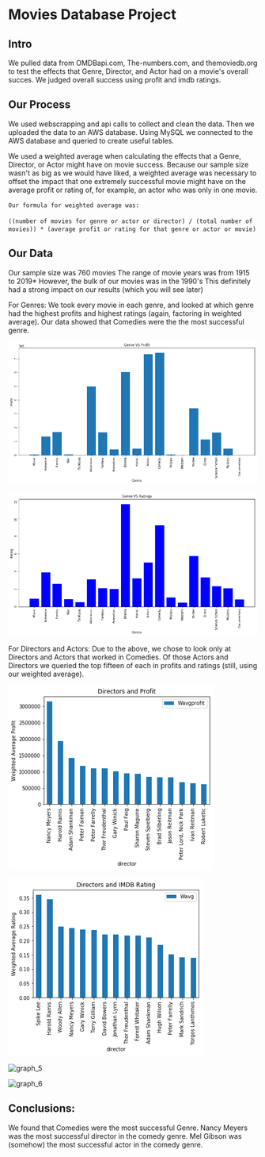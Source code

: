 # Movies Database Project



## Intro

We pulled data from OMDBapi.com, The-numbers.com, and themoviedb.org to test the effects that Genre, Director, and Actor had on a movie's overall succes. We judged overall success using profit and imdb ratings.

## Our Process

We used webscrapping and api calls to collect and clean the data. Then we uploaded the data to an AWS database. Using MySQL we connected to the AWS database and queried to create useful tables.

We used a weighted average when calculating the effects that a Genre, Director, or Actor might have on movie success. Because our sample size wasn't as big as we would have liked, a weighted average was necessary to offset the impact that one extremely successful movie might have on the average profit or rating of, for example, an actor who was only in one movie.
    
    Our formula for weighted average was:
    
    ((number of movies for genre or actor or director) / (total number of movies)) * (average profit or rating for that genre or actor or movie) 

## Our Data

Our sample size was 760 movies
The range of movie years was from 1915 to 2019*
However, the bulk of our movies was in the 1990's
This definitely had a strong impact on our results (which you will see later)

For Genres:
We took every movie in each genre, and looked at which genre had the highest profits and highest ratings (again, factoring in weighted average). Our data showed that Comedies were the the most successful genre.


![graph_1](genresvprofit.png)

![graph_2](genresvrating.png)



For Directors and Actors:
Due to the above, we chose to look only at Directors and Actors that worked in Comedies. Of those Actors and Directors we queried the top fifteen of each in profits and ratings (still, using our weighted average).


![graph_3](directorvsprofit.png)

![graph_4](directorvsratings.png)

![graph_5](actorsvsprofit.png)

![graph_6](actorsvsrating.png)


## Conclusions:

We found that Comedies were the most successful Genre. Nancy Meyers was the most successful director in the comedy genre. Mel Gibson was (somehow) the most successful actor in the comedy genre.





